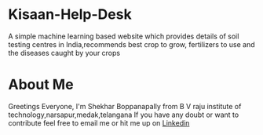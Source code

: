 # Kisaan-Help-Desk
A simple machine learning based website which provides details of soil testing centres in India,recommends best crop to grow, fertilizers to use and the diseases caught by your crops
# About Me 
Greetings Everyone,
I'm Shekhar Boppanapally from B V raju institute of technology,narsapur,medak,telangana
If you have any doubt or want to contribute feel free to email me or hit me up on [Linkedin](https://www.linkedin.com/in/shekhar-boppanapally-647a281bb/)
